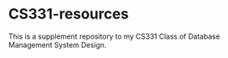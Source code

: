 # CS331-resources

This is a supplement repository to my CS331 Class of Database Management System Design.

